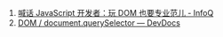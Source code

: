 1. [喊话 JavaScript 开发者：玩 DOM 也要专业范儿 - InfoQ](https://www.infoq.cn/article/3siSFK82XP06K6DDCwIt)
2. [DOM / document.querySelector — DevDocs](https://devdocs.io/dom/document/queryselector)
